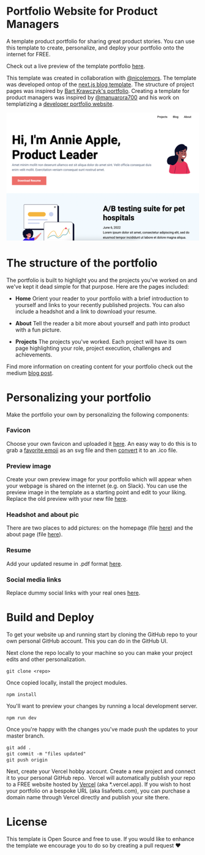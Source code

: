 # Portfolio Website for Product Managers

A template product portfolio for sharing great product stories. You can use this template to create, personalize, and deploy your portfolio onto the internet for FREE. 

Check out a live preview of the template portfolio [here](https://product-porfolio.vercel.app/).

This template was created in collaboration with [@nicolemors](https://github.com/nicolemors). The template was developed ontop of the [next.js blog template](https://github.com/timlrx/tailwind-nextjs-starter-blog). The structure of project pages was inspired by [Bart Krawczyk's portfolio](https://www.bartkrawczyk.com/portfolio). Creating a template for product managers was inspired by [@manuarora700](https://github.com/manuarora700) and his work on templatizing a [developer portfolio website](https://github.com/manuarora700/simple-developer-portfolio-website). 

![Preview](/public/assets/preview/portfolio_screenshot.png)

# The structure of the portfolio

The portfolio is built to highlight you and the projects you've worked on and we've kept it dead simple for that purpose. Here are the pages included:

* **Home** Orient your reader to your portfolio with a brief introduction to yourself and links to your recently published projects. You can also include a headshot and a link to download your resume.

* **About** Tell the reader a bit more about yourself and path into product with a fun picture.

* **Projects** The projects you've worked. Each project will have its own page highlighting your role, project execution, challenges and achievements.

Find more information on creating content for your portfolio check out the medium [blog post](https://medium.com/@lisafeets/5827777779a9).

# Personalizing your portfolio

Make the portfolio your own by personalizing the following components:

### Favicon
Choose your own favicon and uploaded it [here](/public/favicons/favicon.ico). An easy way to do this is to grab a [favorite emoji](https://www.svgrepo.com/) as an svg file and then [convert](https://convertio.co/) it to an .ico file.

### Preview image
Create your own preview image for your portfolio which will appear when your webpage is shared on the internet (e.g. on Slack). You can use the preview image in the template as a starting point and edit to your liking. Replace the old preview with your new file [here](/public/assets/preview/preview.png). 

### Headshot and about pic
There are two places to add pictures: on the homepage (file [here](/public/assets/posts/authors/annie.svg)) and the about page (file [here](/public/assets/about/annie.svg)). 

### Resume
Add your updated resume in .pdf format [here](/public/assets/resume/Resume.pdf).

### Social media links
Replace dummy social links with your real ones [here](/components/footer.js).

# Build and Deploy

To get your website up and running start by cloning the GitHub repo to your own personal GitHub account. This you can do in the GitHub UI.

Next clone the repo locally to your machine so you can make your project edits and other personalization. 

```
git clone <repo>
```

Once copied locally, install the project modules. 

```
npm install
```

You'll want to preview your changes by running a local development server. 

```
npm run dev
```

Once you're happy with the changes you've made push the updates to your master branch.

```
git add .
git commit -m "files updated"
git push origin
```

Next, create your Vercel hobby account. Create a new project and connect it to your personal GitHub repo. 
Vercel will automatically publish your repo to a FREE website hosted by [Vercel](https://vercel.com/) (aka *.vercel.app). If you wish to host your portfolio on a bespoke URL (aka lisafeets.com), you can purchase a domain name through Vercel directly and publish your site there.

# License

This template is Open Source and free to use. If you would like to enhance the template we encourage you to do so by creating a pull request ❤️

